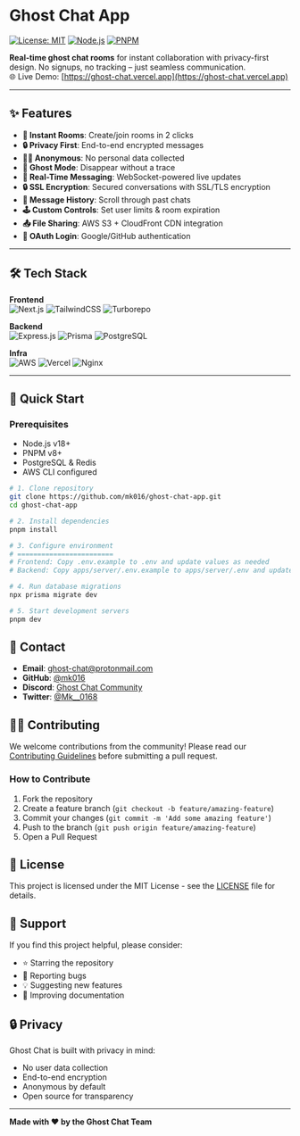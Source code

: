 # Ghost Chat App



[![License: MIT](https://img.shields.io/badge/License-MIT-blue.svg)](https://opensource.org/licenses/MIT)
[![Node.js](https://img.shields.io/badge/Node.js-18%2B-green)](https://nodejs.org/)
[![PNPM](https://img.shields.io/badge/pnpm-8%2B-orange)](https://pnpm.io/)

<!-- Replace with actual banner image -->


**Real-time ghost chat rooms** for instant collaboration with privacy-first design. No signups, no tracking – just seamless communication.  
🌐 Live Demo: [https://ghost-chat.vercel.app](https://ghost-chat.vercel.app)

---

## ✨ Features
- **🚀 Instant Rooms**: Create/join rooms in 2 clicks  
- **🔒 Privacy First**: End-to-end encrypted messages  
- **🕵️‍♂️ Anonymous**: No personal data collected
- **👻 Ghost Mode**: Disappear without a trace
- **🚀 Real-Time Messaging**: WebSocket-powered live updates  
- **🔒 SSL Encryption**: Secured conversations with SSL/TLS encryption  
- **📅 Message History**: Scroll through past chats  
- **🕹 Custom Controls**: Set user limits & room expiration  
- **📤 File Sharing**: AWS S3 + CloudFront CDN integration  
- **🔑 OAuth Login**: Google/GitHub authentication  

---

## 🛠 Tech Stack

**Frontend**  
![Next.js](https://img.shields.io/badge/Next.js-15.0%2B-000000?logo=next.js)
![TailwindCSS](https://img.shields.io/badge/TailwindCSS-3.3%2B-06B6D4?logo=tailwind-css)
![Turborepo](https://img.shields.io/badge/Turborepo-1.10%2B-EF4444?logo=turborepo)

**Backend**  
![Express.js](https://img.shields.io/badge/Express.js-4.18%2B-000000?logo=express)
![Prisma](https://img.shields.io/badge/Prisma-5.5%2B-2D3748?logo=prisma)
![PostgreSQL](https://img.shields.io/badge/PostgreSQL-16%2B-4169E1?logo=postgresql)

**Infra**  
![AWS](https://img.shields.io/badge/AWS-EC2%2FS3-FF9900?logo=amazon-aws)
![Vercel](https://img.shields.io/badge/Vercel-Deployment-000000?logo=vercel)
![Nginx](https://img.shields.io/badge/Nginx-1.25%2B-009639?logo=nginx)

---

## 🚀 Quick Start

### Prerequisites
- Node.js v18+
- PNPM v8+
- PostgreSQL & Redis
- AWS CLI configured

```bash
# 1. Clone repository
git clone https://github.com/mk016/ghost-chat-app.git
cd ghost-chat-app

# 2. Install dependencies
pnpm install

# 3. Configure environment
# ========================
# Frontend: Copy .env.example to .env and update values as needed
# Backend: Copy apps/server/.env.example to apps/server/.env and update values as needed

# 4. Run database migrations
npx prisma migrate dev

# 5. Start development servers
pnpm dev
```

## 📧 Contact

- **Email**: ghost-chat@protonmail.com
- **GitHub**: [@mk016](https://github.com/mk016)
- **Discord**: [Ghost Chat Community](https://discord.gg/ghost-chat)
- **Twitter**: [@Mk__0168](https://x.com/Mk__0168)

## 🙋‍♂️ Contributing

We welcome contributions from the community! Please read our [Contributing Guidelines](CONTRIBUTING.md) before submitting a pull request.

### How to Contribute

1. Fork the repository
2. Create a feature branch (`git checkout -b feature/amazing-feature`)
3. Commit your changes (`git commit -m 'Add some amazing feature'`)
4. Push to the branch (`git push origin feature/amazing-feature`)
5. Open a Pull Request

## 📄 License

This project is licensed under the MIT License - see the [LICENSE](LICENSE) file for details.

## 🤝 Support

If you find this project helpful, please consider:

- ⭐ Starring the repository
- 🐛 Reporting bugs
- 💡 Suggesting new features
- 📖 Improving documentation

## 🔒 Privacy

Ghost Chat is built with privacy in mind:
- No user data collection
- End-to-end encryption
- Anonymous by default
- Open source for transparency

---

**Made with ❤️ by the Ghost Chat Team**
